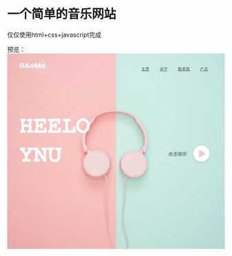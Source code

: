# 一个简单的音乐网站 
仅仅使用html+css+javascript完成

预览：
![](https://raw.githubusercontent.com/yangstar23/picgo/main/img/%E5%B1%8F%E5%B9%95%E5%BF%AB%E7%85%A7%202022-09-20%20%E4%B8%8B%E5%8D%884.48.59.png)